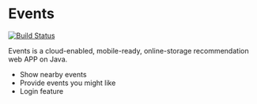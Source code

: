 # Events

[![Build Status](https://travis-ci.org/joemccann/dillinger.svg?branch=master)](#)

Events is a cloud-enabled, mobile-ready, online-storage recommendation web APP on Java.

  - Show nearby events
  - Provide events you might like
  - Login feature
